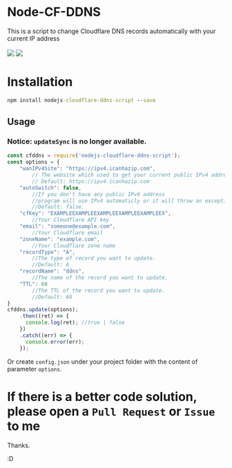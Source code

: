 # Node-CF-DDNS

This is a script to change Cloudflare DNS records automatically with your current IP address<br><br>
![](https://img.shields.io/badge/IPv6-Supported-flat.svg?style=flat-square)
![](https://img.shields.io/github/license/Yuameshi/nodejs-cloudflare-ddns-script?style=flat-square)

# Installation

```cmd
npm install nodejs-cloudflare-ddns-script --save
```

## Usage

### Notice: `updateSync` is no longer available.

```js
const cfddns = require('nodejs-cloudflare-ddns-script');
const options = {
	"wanIPv4Site": "https://ipv4.icanhazip.com",
		// The website which used to get your current public IPv4 address.
		// Default: https://ipv4.icanhazip.com
	"autoSwitch": false,
		//If you don't have any public IPv6 address
		//program will use IPv4 automaticly or it will throw an exception.
		//Default: false.
	"cfKey": "EXAMPLEEXAMPLEEXAMPLEEXAMPLEEXAMPLEEX",
		//Your Cloudflare API key
	"email": "someone@example.com",
		//Your Cloudflare email
	"zoneName": "example.com",
		//Your Cloudflare zone name
	"recordType": "A",
		//The type of record you want to update.
		//Default: A
	"recordName": "ddns",
		//The name of the record you want to update.
	"TTL": 60
		//The TTL of the record you want to update.
		//Default: 60
}
cfddns.update(options);
	.then((ret) => {
	  console.log(ret);	//true | false
	})
	.catch((err) => {
	  console.error(err);
	});
```

Or create `config.json` under your project folder with the content of parameter `options`.

# If there is a better code solution, please open a `Pull Request` or `Issue` to me

Thanks.

:D
